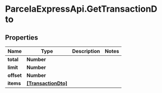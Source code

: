 # ParcelaExpressApi.GetTransactionDto

## Properties

Name | Type | Description | Notes
------------ | ------------- | ------------- | -------------
**total** | **Number** |  | 
**limit** | **Number** |  | 
**offset** | **Number** |  | 
**items** | [**[TransactionDto]**](TransactionDto.md) |  | 


